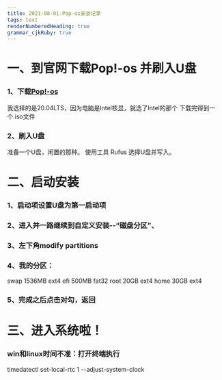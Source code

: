 ```yaml
---
title: 2021-08-01-Pop-os安装记录
tags: text
renderNumberedHeading: true
grammar_cjkRuby: true
---
```

# 一、到官网下载Pop!-os 并刷入U盘
### 1、下载[Pop!-os](https://pop.system76.com/)
我选择的是20.04LTS，因为电脑是Intel核显，就选了Intel的那个
下载完得到一个.iso文件
### 2、刷入U盘
准备一个U盘，闲置的那种。
使用工具 Rufus 选择U盘并写入。
# 二、启动安装
### 1、启动项设置U盘为第一启动项
### 2、进入并一路继续到自定义安装--“磁盘分区”、
### 3、左下角modify partitions
### 4、我的分区：
swap 1536MB ext4
efi     500MB   fat32
root   20GB    ext4
home  30GB   ext4
### 5、完成之后点击对勾，返回

# 三、进入系统啦！
### win和linux时间不准：打开终端执行
timedatectl set-local-rtc 1 --adjust-system-clock